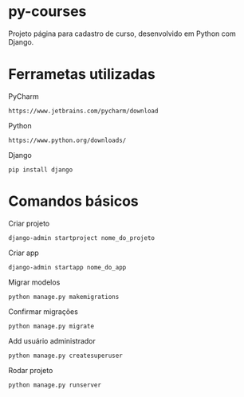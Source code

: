 # py-courses
Projeto página para cadastro de curso, desenvolvido em Python com Django.

# Ferrametas utilizadas

PyCharm

    https://www.jetbrains.com/pycharm/download

Python

    https://www.python.org/downloads/
    
Django

    pip install django
    
# Comandos básicos

Criar projeto

    django-admin startproject nome_do_projeto
    
Criar app
    
    django-admin startapp nome_do_app
    
Migrar modelos

    python manage.py makemigrations
    
Confirmar migrações

    python manage.py migrate
    
Add usuário administrador

    python manage.py createsuperuser
    
Rodar projeto

    python manage.py runserver
